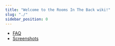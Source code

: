 ```yaml
---
title: "Welcome to the Rooms In The Back wiki!"
slug: "./"
sidebar_position: 0
---
```


- [FAQ](./faq)
- [Screenshots](./screenshots)